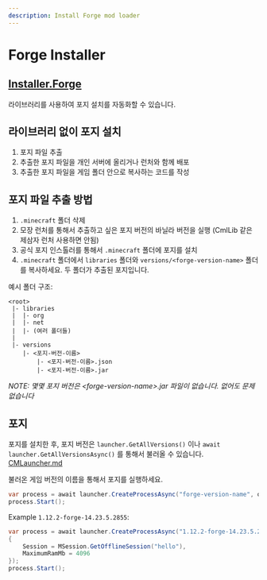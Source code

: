 ```yaml
---
description: Install Forge mod loader
---
```


# Forge Installer

## [Installer.Forge](../../installer.forge/home.md)

라이브러리를 사용하여 포지 설치를 자동화할 수 있습니다.

## 라이브러리 없이 포지 설치

1. 포지 파일 추출
2. 추출한 포지 파일을 개인 서버에 올리거나 런처와 함께 배포
3. 추출한 포지 파일을 게임 폴더 안으로 복사하는 코드를 작성

## 포지 파일 추출 방법

1. `.minecraft` 폴더 삭제
2. 모장 런처를 통해서 추출하고 싶은 포지 버전의 바닐라 버전을 실행 (CmlLib 같은 제삼자 런처 사용하면 안됨)
3. 공식 포지 인스톨러를 통해서 `.minecraft` 폴더에 포지를 설치
4. `.minecraft` 폴더에서 `libraries` 폴더와 `versions/<forge-version-name>` 폴더를 복사하세요. 두 폴더가 추출된 포지입니다.

예시 폴더 구조:

```
<root>
 |- libraries
 |  |- org
 |  |- net
 |  |- (여러 폴더들)
 |
 |- versions
    |- <포지-버전-이름>
        |- <포지-버전-이름>.json
        |- <포지-버전-이름>.jar
```

_NOTE: 몇몇 포지 버전은 \<forge-version-name>.jar 파일이 없습니다. 없어도 문제 없습니다_

## 포지

포지를 설치한 후, 포지 버전은 `launcher.GetAllVersions()` 이나 `await launcher.GetAllVersionsAsync()` 를 통해서 불러올 수 있습니다. [CMLauncher.md](../getting-started/CMLauncher.md "mention")

불러온 게임 버전의 이름을 통해서 포지를 실행하세요.

```csharp
var process = await launcher.CreateProcessAsync("forge-version-name", options);
process.Start();
```

Example `1.12.2-forge-14.23.5.2855`:

```csharp
var process = await launcher.CreateProcessAsync("1.12.2-forge-14.23.5.2855", new MLaunchOption
{
    Session = MSession.GetOfflineSession("hello"),
    MaximumRamMb = 4096
});
process.Start();
```
